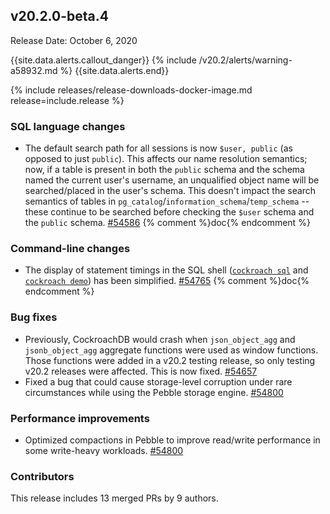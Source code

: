## v20.2.0-beta.4

Release Date: October 6, 2020

{{site.data.alerts.callout_danger}}
{% include /v20.2/alerts/warning-a58932.md %}
{{site.data.alerts.end}}

{% include releases/release-downloads-docker-image.md release=include.release %}

<h3 id="v20-2-0-beta-4-sql-language-changes">SQL language changes</h3>

- The default search path for all sessions is now `$user, public` (as opposed to just `public`). This affects our name resolution semantics; now, if a table is present in both the `public` schema and the schema named the current user's username, an unqualified object name will be searched/placed in the user's schema. This doesn't impact the search semantics of tables in `pg_catalog`/`information_schema`/`temp_schema` -- these continue to be searched before checking the `$user` schema and the `public` schema. [#54586][#54586] {% comment %}doc{% endcomment %}

<h3 id="v20-2-0-beta-4-command-line-changes">Command-line changes</h3>

- The display of statement timings in the SQL shell ([`cockroach sql`](https://www.cockroachlabs.com/docs/v20.2/cockroach-sql) and [`cockroach demo`](https://www.cockroachlabs.com/docs/v20.2/cockroach-demo)) has been simplified. [#54765][#54765] {% comment %}doc{% endcomment %}

<h3 id="v20-2-0-beta-4-bug-fixes">Bug fixes</h3>

- Previously, CockroachDB would crash when `json_object_agg` and `jsonb_object_agg` aggregate functions were used as window functions. Those functions were added in a v20.2 testing release, so only testing v20.2 releases were affected. This is now fixed. [#54657][#54657]
- Fixed a bug that could cause storage-level corruption under rare circumstances while using the Pebble storage engine. [#54800][#54800]

<h3 id="v20-2-0-beta-4-performance-improvements">Performance improvements</h3>

- Optimized compactions in Pebble to improve read/write performance in some write-heavy workloads. [#54800][#54800]

<h3 id="v20-2-0-beta-4-contributors">Contributors</h3>

This release includes 13 merged PRs by 9 authors.

[#54586]: https://github.com/cockroachdb/cockroach/pull/54586
[#54657]: https://github.com/cockroachdb/cockroach/pull/54657
[#54765]: https://github.com/cockroachdb/cockroach/pull/54765
[#54800]: https://github.com/cockroachdb/cockroach/pull/54800
